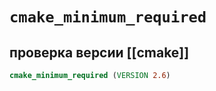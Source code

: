 # `cmake_minimum_required`
## проверка версии [[cmake]]

```cmake
cmake_minimum_required (VERSION 2.6)
```
